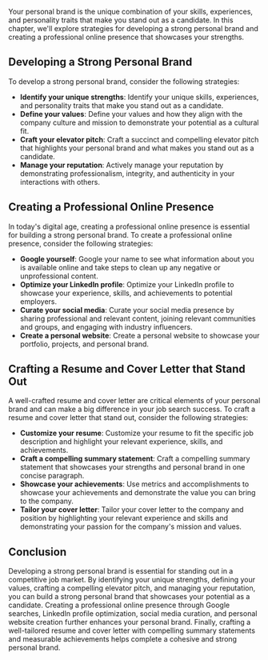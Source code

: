 
Your personal brand is the unique combination of your skills, experiences, and personality traits that make you stand out as a candidate. In this chapter, we'll explore strategies for developing a strong personal brand and creating a professional online presence that showcases your strengths.

Developing a Strong Personal Brand
----------------------------------

To develop a strong personal brand, consider the following strategies:

* **Identify your unique strengths**: Identify your unique skills, experiences, and personality traits that make you stand out as a candidate.
* **Define your values**: Define your values and how they align with the company culture and mission to demonstrate your potential as a cultural fit.
* **Craft your elevator pitch**: Craft a succinct and compelling elevator pitch that highlights your personal brand and what makes you stand out as a candidate.
* **Manage your reputation**: Actively manage your reputation by demonstrating professionalism, integrity, and authenticity in your interactions with others.

Creating a Professional Online Presence
---------------------------------------

In today's digital age, creating a professional online presence is essential for building a strong personal brand. To create a professional online presence, consider the following strategies:

* **Google yourself**: Google your name to see what information about you is available online and take steps to clean up any negative or unprofessional content.
* **Optimize your LinkedIn profile**: Optimize your LinkedIn profile to showcase your experience, skills, and achievements to potential employers.
* **Curate your social media**: Curate your social media presence by sharing professional and relevant content, joining relevant communities and groups, and engaging with industry influencers.
* **Create a personal website**: Create a personal website to showcase your portfolio, projects, and personal brand.

Crafting a Resume and Cover Letter that Stand Out
-------------------------------------------------

A well-crafted resume and cover letter are critical elements of your personal brand and can make a big difference in your job search success. To craft a resume and cover letter that stand out, consider the following strategies:

* **Customize your resume**: Customize your resume to fit the specific job description and highlight your relevant experience, skills, and achievements.
* **Craft a compelling summary statement**: Craft a compelling summary statement that showcases your strengths and personal brand in one concise paragraph.
* **Showcase your achievements**: Use metrics and accomplishments to showcase your achievements and demonstrate the value you can bring to the company.
* **Tailor your cover letter**: Tailor your cover letter to the company and position by highlighting your relevant experience and skills and demonstrating your passion for the company's mission and values.

Conclusion
----------

Developing a strong personal brand is essential for standing out in a competitive job market. By identifying your unique strengths, defining your values, crafting a compelling elevator pitch, and managing your reputation, you can build a strong personal brand that showcases your potential as a candidate. Creating a professional online presence through Google searches, LinkedIn profile optimization, social media curation, and personal website creation further enhances your personal brand. Finally, crafting a well-tailored resume and cover letter with compelling summary statements and measurable achievements helps complete a cohesive and strong personal brand.
